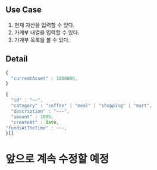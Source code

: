 ## Use Case
1. 현재 자산을 입력할 수 있다.
2. 가계부 내열을 입력할 수 있다.
3. 가계부 목록을 볼 수 있다.

## Detail
```javascript
{
  "curremtAsset" : 1000000,
}

{
  "id" : "~~",
  "category" : "coffee" | "meal" | "shopping" | "mart",
  "description" : "~~~",
  "amount" : 1000,
  "createAt" : Date,
"fundsAtTheTime" : ~~~,
}[]
```
# 앞으로 계속 수정할 예정
